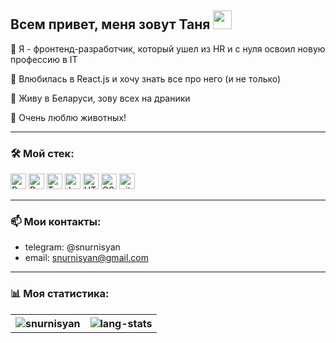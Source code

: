 ## Всем привет, меня зовут Таня <img src="https://raw.githubusercontent.com/aemmadi/aemmadi/master/wave.gif" width="30">


<p>💪 Я - фронтенд-разработчик, который ушел из HR и с нуля освоил новую профессию в IT</p>
<p>🚀 Влюбилась в React.js и хочу знать все про него (и не только)</p>
<p>🥔 Живу в Беларуси, зову всех на драники</p>
<p>🦜 Очень люблю животных!</p>

-----

### 🛠️ Мой стек:

<img src="https://img.shields.io/badge/-React.js-%23282C34?style=flat-square&logo=react" alt="React logo" title="React" height="25" /> <img src="https://img.shields.io/badge/Redux-282C34?logo=redux&logoColor=764ABC" alt="Redux logo" title="Redux" height="25" /> <img src="https://img.shields.io/badge/TypeScript-282C34?logo=typescript&logoColor=3178C6" alt="TypeScript logo" title="TypeScript" height="25" />
<img src="https://img.shields.io/badge/JavaScript-282C34?logo=javascript&logoColor=F7DF1E" alt="JavaScript logo" title="JavaScript" height="25" /> <img src="https://img.shields.io/badge/HTML5-282C34?logo=html5&logoColor=E34F26" alt="HTML5 logo" title="HTML5" height="25" />
<img src="https://img.shields.io/badge/CSS3-282C34?logo=css3&logoColor=1572B6" alt="CSS3 logo" title="CSS" height="25" /> <img src="https://img.shields.io/badge/git-282C34?logo=git&logoColor=F05032" alt="git logo" title="git" height="25" />

-----

### 📫 Мои контакты:
- telegram: @snurnisyan
- email: snurnisyan@gmail.com

-----
  <table>
    <thead><h3>📊 Моя статистика:</h3></thead>
    <tr>
      <th><img src="https://github-readme-stats.vercel.app/api?username=snurnisyan&count_private=true&show_icons=true&theme=radical"
    alt="snurnisyan" 
    /></th>
    <th><img src="https://github-readme-stats.vercel.app/api/top-langs/?username=snurnisyan&layout=compact&theme=radical" alt="lang-stats" /></th>
    </tr>
  </table>
<!---

snurnisyan/snurnisyan is a ✨ special ✨ repository because its `README.md` (this file) appears on your GitHub profile.
You can click the Preview link to take a look at your changes.
--->
